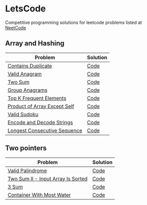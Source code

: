 # LetsCode

Competitive programming solutions for leetcode problems listed at [NeetCode](http://neetcode.io)

## Array and Hashing

| Problem                                                                                     | Solution                                                                                                          |
| ------------------------------------------------------------------------------------------- | ----------------------------------------------------------------------------------------------------------------- |
| [Contains Duplicate](https://leetcode.com/problems/contains-duplicate/)                     | [Code](https://github.com/sameer1612/letscode/blob/main/codes/arrays_and_hashing/contains-duplicate.rb)           |
| [Valid Anagram](https://leetcode.com/problems/valid-anagram/)                               | [Code](https://github.com/sameer1612/letscode/blob/main/codes/arrays_and_hashing/valid-anagram.rb)                |
| [Two Sum](https://leetcode.com/problems/two-sum/)                                           | [Code](https://github.com/sameer1612/letscode/blob/main/codes/arrays_and_hashing/two-sum.rb)                      |
| [Group Anagrams](https://leetcode.com/problems/group-anagrams/)                             | [Code](https://github.com/sameer1612/letscode/blob/main/codes/arrays_and_hashing/group-anagrams.rb)               |
| [Top K Frequent Elements](https://leetcode.com/problems/top-k-frequent-elements/)           | [Code](https://github.com/sameer1612/letscode/blob/main/codes/arrays_and_hashing/top-k-frequent-elements.rb)      |
| [Product of Array Except Self](https://leetcode.com/problems/product-of-array-except-self/) | [Code](https://github.com/sameer1612/letscode/blob/main/codes/arrays_and_hashing/product-of-array-except-self.rb) |
| [Valid Sudoku](https://leetcode.com/problems/valid-sudoku/)                                 | [Code](https://github.com/sameer1612/letscode/blob/main/codes/arrays_and_hashing/valid-sudoku.rb)                 |
| [Encode and Decode Strings](https://www.lintcode.com/problem/659/)                          | [Code](https://github.com/sameer1612/letscode/blob/main/codes/arrays_and_hashing/encode_decode_strings.rb)        |
| [Longest Consecutive Sequence](https://leetcode.com/problems/longest-consecutive-sequence/) | [Code](https://github.com/sameer1612/letscode/blob/main/codes/arrays_and_hashing/longest-consecutive-sequence.rb) |

## Two pointers

| Problem                                                                                               | Solution                                                                                                        |
| ----------------------------------------------------------------------------------------------------- | --------------------------------------------------------------------------------------------------------------- |
| [Valid Palindrome](https://leetcode.com/problems/valid-palindrome/)                                   | [Code](https://github.com/sameer1612/letscode/blob/main/codes/two_pointers/valid-palindrome.rb)                 |
| [Two Sum II - Input Array Is Sorted](https://leetcode.com/problems/two-sum-ii-input-array-is-sorted/) | [Code](https://github.com/sameer1612/letscode/blob/main/codes/two_pointers/two-sum-ii-input-array-is-sorted.rb) |
| [3 Sum](https://leetcode.com/problems/3sum/)                                                          | [Code](https://github.com/sameer1612/letscode/blob/main/codes/two_pointers/3sum.rb)                             |
| [Container With Most Water](https://leetcode.com/problems/container-with-most-water/)                 | [Code](https://github.com/sameer1612/letscode/blob/main/codes/two_pointers/container-with-most-water.rb)        |
